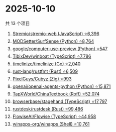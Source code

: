 # 2025-10-10

共 13 个项目

<!-- BEGIN GITHUB -->
<!-- 最后更新时间 2025-10-10 13:09:48 +0800 -->
1. [Stremio/stremio-web (JavaScript) ⭐6,396](https://github.com/Stremio/stremio-web)
1. [MODSetter/SurfSense (Python) ⭐8,764](https://github.com/MODSetter/SurfSense)
1. [google/computer-use-preview (Python) ⭐547](https://github.com/google/computer-use-preview)
1. [TibixDev/winboat (TypeScript) ⭐7,786](https://github.com/TibixDev/winboat)
1. [timelinize/timelinize (Go) ⭐2,040](https://github.com/timelinize/timelinize)
1. [rust-lang/rustfmt (Rust) ⭐6,509](https://github.com/rust-lang/rustfmt)
1. [PixelGuys/Cubyz (Zig) ⭐993](https://github.com/PixelGuys/Cubyz)
1. [openai/openai-agents-python (Python) ⭐15,871](https://github.com/openai/openai-agents-python)
1. [TapXWorld/ChinaTextbook (Roff) ⭐52,074](https://github.com/TapXWorld/ChinaTextbook)
1. [browserbase/stagehand (TypeScript) ⭐17,797](https://github.com/browserbase/stagehand)
1. [rustdesk/rustdesk (Rust) ⭐99,486](https://github.com/rustdesk/rustdesk)
1. [FlowiseAI/Flowise (TypeScript) ⭐44,958](https://github.com/FlowiseAI/Flowise)
1. [winapps-org/winapps (Shell) ⭐10,761](https://github.com/winapps-org/winapps)
<!-- END GITHUB -->